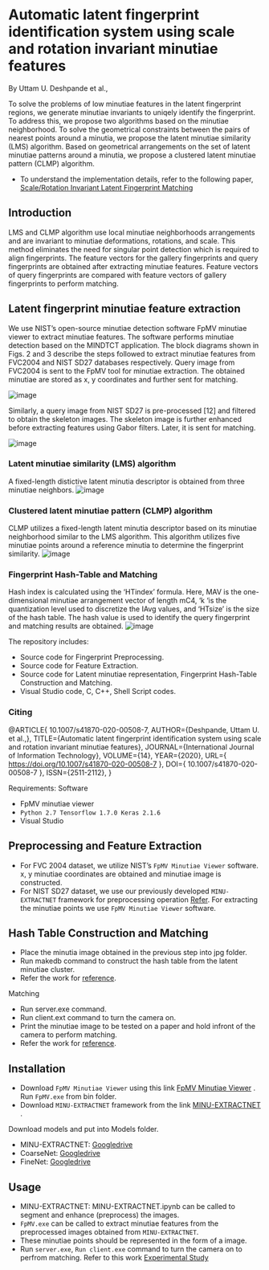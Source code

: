 # Automatic latent fingerprint identification system using scale and rotation invariant minutiae features



By Uttam U. Deshpande et al.,

To solve the problems of low minutiae features in the latent fingerprint regions, we generate minutiae invariants to uniqely identify the fingerprint. To address this, we propose two algorithms based on the minutiae neighborhood. To solve the geometrical constraints between the pairs of nearest points around a minutia, we propose the latent minutiae similarity (LMS) algorithm. Based on geometrical arrangements on the set of latent minutiae patterns around a minutia, we propose a clustered latent minutiae pattern (CLMP) algorithm.
* To understand the implementation details, refer to the following paper, [Scale/Rotation Invariant Latent Fingerprint Matching](https://doi.org/10.1007/s42979-021-00615-7)


## Introduction
LMS and CLMP algorithm use local minutiae neighborhoods arrangements and are invariant to minutiae deformations, rotations, and scale. This method eliminates the need for singular point detection which is required to align fingerprints. The feature vectors for the gallery fingerprints and query fingerprints are obtained after extracting minutiae features. Feature vectors of query fingerprints are compared with feature vectors of gallery fingerprints to perform matching. 

## Latent fingerprint minutiae feature extraction
We use NIST’s open-source minutiae detection software FpMV minutiae viewer to extract minutiae features. The software performs minutiae detection based on the MINDTCT application. The block diagrams shown in Figs. 2 and 3 describe the steps followed to extract minutiae features from FVC2004 and NIST SD27 databases respectively.
Query image from FVC2004 is sent to the FpMV tool for minutiae extraction. The obtained minutiae are stored as x, y coordinates and further sent for matching. 

![image](https://user-images.githubusercontent.com/107185323/197676125-29e0a2fc-01fb-4b82-843b-5abac30635a0.png)

Similarly, a query image from NIST SD27 is pre-processed [12] and filtered to obtain the skeleton images. The skeleton image is further enhanced before extracting features using Gabor filters. Later, it is sent for matching. 

![image](https://user-images.githubusercontent.com/107185323/197676160-006ebfa3-6399-462b-a472-4df7d81789f0.png)

### Latent minutiae similarity (LMS) algorithm
A fixed-length distictive latent minutia descriptor is obtained from three minutiae neighbors.
![image](https://user-images.githubusercontent.com/107185323/197677197-5a910c84-4a64-4bc4-9b4e-25d72c4481fd.png)

### Clustered latent minutiae pattern (CLMP) algorithm
CLMP utilizes a fixed-length latent minutia descriptor based on its minutiae neighborhood similar to the LMS algorithm. This algorithm utilizes five minutiae points around a reference minutia to determine the fingerprint similarity. 
![image](https://user-images.githubusercontent.com/107185323/197677435-210ea71b-6f02-48b3-8eca-5dc5dceb744c.png)

### Fingerprint Hash-Table and Matching
Hash index is calculated using the ‘HTindex’ formula. Here, MAV is the one-dimensional minutiae arrangement vector of length mC4, ‘k ‘is the quantization level used to discretize the IAvg values, and ‘HTsize’ is the size of the hash table. The hash value is used to identify the query fingerprint and matching results are obtained.
![image](https://user-images.githubusercontent.com/107185323/197678143-df35567c-90ec-4e04-83b0-ac699ae908f1.png)


The repository includes:

* Source code for Fingerprint Preprocessing.
* Source code for Feature Extraction.
* Source code for Latent minutiae representation, Fingerprint Hash-Table Construction and Matching.
* Visual Studio code, C, C++, Shell Script codes.

### Citing
@ARTICLE{ 10.1007/s41870-020-00508-7, AUTHOR={Deshpande, Uttam U. et al.,},
TITLE={Automatic latent fingerprint identification system using scale and rotation invariant minutiae features},
JOURNAL={International Journal of Information Technology},
VOLUME={14},
YEAR={2020},
URL={ https://doi.org/10.1007/s41870-020-00508-7 }, DOI={ 10.1007/s41870-020-00508-7 }, ISSN={2511-2112}, 
}

Requirements: Software
* FpMV minutiae viewer
* `Python 2.7 Tensorflow 1.7.0 Keras 2.1.6`
* Visual Studio

## Preprocessing and Feature Extraction
* For FVC 2004 dataset, we utilize NIST’s `FpMV Minutiae Viewer` software. x, y minutiae coordinates are obtained and minutiae image is constructed.
* For NIST SD27 dataset, we use our previously developed `MINU-EXTRACTNET` framework for preprocessing operation [Refer](https://github.com/deshuttam/MINU-EXTRACTNET).   For extracting the minutiae points we use `FpMV Minutiae Viewer` software. 

## Hash Table Construction and Matching
* Place the minutia image obtained in the previous step into jpg folder.
* Run makedb command to construct the hash table from the latent minutiae cluster.
* Refer the work for [reference](https://github.com/opu-imp/LLAH-Nakai).

Matching
* Run server.exe command.
* Run client.ext command to turn the camera on.
* Print the minutiae image to be tested on a paper and hold infront of the camera to perform matching.
* Refer the work for [reference](https://github.com/opu-imp/LLAH-Nakai).


## Installation
* Download `FpMV Minutiae Viewer` using this link [FpMV Minutiae Viewer](https://www.nist.gov/services-resources/software/fingerprint-minutiae-viewer-fpmv) . Run `FpMV.exe` from bin folder.
* Download `MINU-EXTRACTNET` framework from the link [MINU-EXTRACTNET](https://github.com/deshuttam/MINU-EXTRACTNET) .

Download models and put into Models folder.
* MINU-EXTRACTNET: [Googledrive](https://drive.google.com/file/d/1e-fvLhwvw8Sg1uVkM6oBT6QncWZgloap/view?usp=sharing)
* CoarseNet: [Googledrive](https://drive.google.com/file/d/1bU3T-XQRlKy6C77e5eD-DOD_QlNlAIjR/view?usp=sharing)
* FineNet: [Googledrive](https://drive.google.com/file/d/1rQw6hs-3hv_7WqJQ8ZYhJhi4laa-9qbY/view?usp=sharing)

## Usage
* MINU-EXTRACTNET: MINU-EXTRACTNET.ipynb can be called to segment and enhance (preprocess) the images.
* `FpMV.exe` can be called to extract minutiae features from the preprocessed images obtained from `MINU-EXTRACTNET`.
* These minutiae points should be represented in the form of a image.
* Run `server.exe`, `Run client.exe` command to turn the camera on to perfrom matching. Refer to this work [Experimental Study](https://github.com/deshuttam/Minutiae-Clustering-based-Latent-Fingerprint-Matching-Systems)
